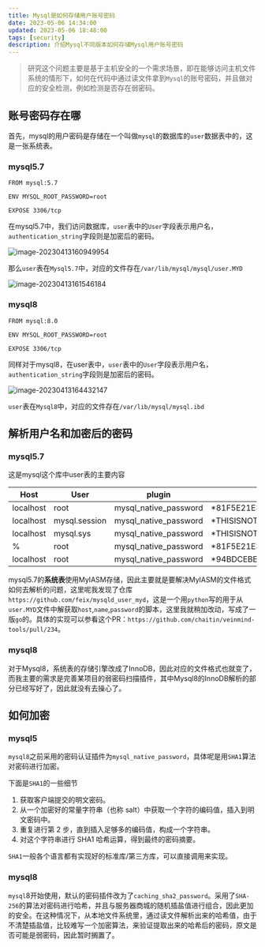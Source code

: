 ```yaml
---
title: Mysql是如何存储用户账号密码
date: 2023-05-06 14:34:00
updated: 2023-05-06 18:48:00
tags: [security]
description: 介绍Mysql不同版本如何存储Mysql用户账号密码
---
```


> 研究这个问题主要是基于主机安全的一个需求场景，即在能够访问主机文件系统的情形下，如何在代码中通过读文件拿到`Mysql`的账号密码，并且做对应的安全检测，例如检测是否存在弱密码。

## 账号密码存在哪

首先，mysql的用户密码是存储在一个叫做`mysql`的数据库的`user`数据表中的，这是一张系统表。

### mysql5.7

```
FROM mysql:5.7

ENV MYSQL_ROOT_PASSWORD=root

EXPOSE 3306/tcp
```

在mysql5.7中，我们访问数据库，`user`表中的`User`字段表示用户名，`authentication_string`字段则是加密后的密码。

![image-20230413160949954](https://ek1ng-typora.oss-cn-hangzhou.aliyuncs.com/img/image-20230413160949954.png)

那么`user`表在`Mysql5.7`中，对应的文件存在`/var/lib/mysql/mysql/user.MYD`

![image-20230413161546184](https://ek1ng-typora.oss-cn-hangzhou.aliyuncs.com/img/image-20230413161546184.png)

### mysql8

```
FROM mysql:8.0

ENV MYSQL_ROOT_PASSWORD=root

EXPOSE 3306/tcp
```

同样对于mysql8，在user表中，`user`表中的`User`字段表示用户名，`authentication_string`字段则是加密后的密码。

![image-20230413164432147](https://ek1ng-typora.oss-cn-hangzhou.aliyuncs.com/img/image-20230413164432147.png)

`user`表在`Mysql8`中，对应的文件存在`/var/lib/mysql/mysql.ibd`

## 解析用户名和加密后的密码

### mysql5.7

这是mysql这个库中user表的主要内容

| Host      | User          | plugin                | authentication_string                     |
| --------- | ------------- | --------------------- | ----------------------------------------- |
| localhost | root          | mysql_native_password | *81F5E21E35407D884A6CD4A731AEBFB6AF209E1B |
| localhost | mysql.session | mysql_native_password | *THISISNOTAVALIDPASSWORDTHATCANBEUSEDHERE |
| localhost | mysql.sys     | mysql_native_password | *THISISNOTAVALIDPASSWORDTHATCANBEUSEDHERE |
| %         | root          | mysql_native_password | *81F5E21E35407D884A6CD4A731AEBFB6AF209E1B |
| localhost | root          | mysql_native_password | *94BDCEBE19083CE2A1F959FD02F964C7AF4CFC29 |

mysql5.7的**系统表**使用MyIASM存储，因此主要就是要解决MyIASM的文件格式如何去解析的问题，这里呢我发现了仓库`https://github.com/feix/mysqld_user_myd`，这是一个用`python`写的用于从`user.MYD`文件中解获取`host`,`name`,`password`的脚本，这里我就稍加改动，写成了一版`go`的。具体的实现可以参看这个PR：`https://github.com/chaitin/veinmind-tools/pull/234`。

### mysql8

对于Mysql8，系统表的存储引擎改成了InnoDB，因此对应的文件格式也就变了，而我主要的需求是完善某项目的弱密码扫描插件，其中Mysql8的InnoDB解析的部分已经写好了，因此就没有去操心了。

## 如何加密

### mysql5

`mysql8`之前采用的密码认证插件为`mysql_native_password`，具体呢是用`SHA1`算法对密码进行加密。

下面是`SHA1`的一些细节

1. 获取客户端提交的明文密码。
2. 从一个加密好的常量字符串（也称 salt）中获取一个字符的编码值，插入到明文密码中。
3. 重复进行第 2 步，直到插入足够多的编码值，构成一个字符串。
4. 对这个字符串进行 SHA1 哈希运算，得到最终的密码摘要。

`SHA1`一般各个语言都有实现好的标准库/第三方库，可以直接调用来实现。

### mysql8

`mysql`8开始使用，默认的密码插件改为了`caching_sha2_password`。采用了`SHA-256`的算法对密码进行哈希，并且与服务器商城的随机插盐值进行组合，因此更加的安全。在这种情况下，从本地文件系统里，通过读文件解析出来的哈希值，由于不清楚插盐值，比较难写一个加密算法，来验证提取出来的哈希后的密码，原文是否可能是弱密码，因此暂时搁置了。
